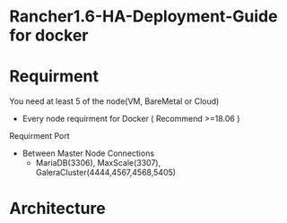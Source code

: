# Rancher1.6-HA-Deployment-Guide for docker

# Requirment
You need at least 5 of the node(VM, BareMetal or Cloud)  
 * Every node requirment for Docker ( Recommend >=18.06 )

Requirment Port
* Between Master Node Connections
  * MariaDB(3306), MaxScale(3307), GaleraCluster(4444,4567,4568,5405)

# Architecture



